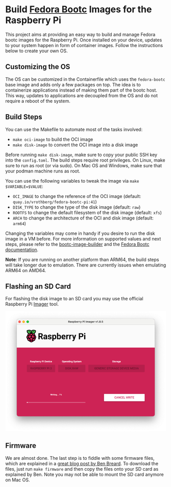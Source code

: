 # Build [Fedora Bootc](https://docs.fedoraproject.org/en-US/bootc/) Images for the Raspberry Pi

This project aims at providing an easy way to build and manage Fedora bootc images for the Raspberry Pi.
Once installed on your device, updates to your system happen in form of container images.
Follow the instructions below to create your own OS.

## Customizing the OS

The OS can be customized in the Containerfile which uses the `fedora-bootc` base image and adds only a few packages on top.
The idea is to containerize applications instead of making them part of the bootc host.
This way, updates to applications are decoupled from the OS and do not require a reboot of the system.

## Build Steps

You can use the Makefile to automate most of the tasks involved:
* `make oci-image` to build the OCI image
* `make disk-image` to convert the OCI image into a disk image

Before running `make disk-image`, make sure to copy your public SSH key into the `config.toml`.
The build steps require root privileges.
On Linux, make sure to run as root (or via sudo).
On Mac OS and Windows, make sure that your podman machine runs as root.

You can use the following variables to tweak the image via `make $VARIABLE=$VALUE`:
* `OCI_IMAGE` to change the reference of the OCI image (default: `quay.io/vrothberg/fedora-bootc-pi:41`)
* `DISK_TYPE` to change the type of the disk image (default: `raw`)
* `ROOTFS` to change the default filesystem of the disk image (default: `xfs`)
* `ARCH` to change the architecture of the OCI and disk image (default: `arm64`)

Changing the variables may come in handy if you desire to run the disk image in a VM before.
For more information on supported values and next steps, please refer to the [bootc-image-builder](https://github.com/osbuild/bootc-image-builder) and the [Fedora Bootc documentation](https://docs.fedoraproject.org/en-US/bootc/).

**Note**: If you are running on another platform than ARM64, the build steps will take longer due to emulation.  There are currently issues when emulating ARM64 on AMD64.

## Flashing an SD Card

For flashing the disk image to an SD card you may use the official Raspberry Pi [Imager](https://www.raspberrypi.com/software/) tool.

![screenshot](screenshots/imager.png)

## Firmware

We are almost done.  The last step is to fiddle with some firmware files, which are explained in a [great blog post by Ben Breard](https://mrguitar.net/?p=2605).  To download the files, just run `make firmware` and then copy the files onto your SD card as explained by Ben.  Note you may not be able to mount the SD card anymore on Mac OS.